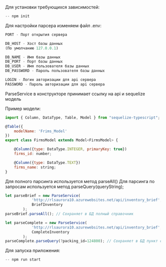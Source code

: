 

Для установки требующихся зависимостей:
```js
-- npm init
```

Для настройки парсера изменяем файл .env:
```js
PORT - Порт открытия сервера

DB_HOST - Хост базы данных
(По умолчанию 127.0.0.1)

DB_NAME - Имя базы данных
DB_PORT - Порт базы данных
DB_USER - Имя пользователя базы данных
DB_PASSWORD - Пароль пользователя базы данных

LOGIN - Логин авторизации для api сервера
PASSWORD - Пароль авторизации для api сервера
```
ParseService в конструкторе принимает ссылку на api и sequelize модель

Пример модели:
```js
import { Column, DataType, Table, Model } from "sequelize-typescript";

@Table({
    modelName: 'Frims_Model'
})
export class FirmsModel extends Model<FirmsModel> { 

    @Column({type: DataType.INTEGER, primaryKey: true})
    firms_id: number;

    @Column({type: DataType.TEXT})
    firms_name: string;
}
```
Для полного парсинга используется метод parseAll()
Для парсинга по запросам используется метод parseQuery(queryString);

```js
let parseBrief = new ParseService(
            'http://rlsaurora10.azurewebsites.net/api/inventory_brief', 
            BriefInventory
        );
parseBrief.parseAll(); // Сохраняет в БД полный справочник
```

```js
let parseComplete = new ParseService(
            'http://rlsaurora10.azurewebsites.net/api/inventory_brief', 
            CompleteInventory
        );
parseComplete.parseQuery(?packing_id=124800); // Сохраняет в БД пункт с packing_id=124800
```

Для запуска приложения:
```js
-- npm run start
```